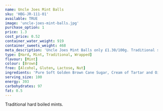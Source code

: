 ```yaml
---
name: Uncle Joes Mint Balls
sku: 'HBG-JR-111-01'
available: TRUE
image: 'uncle-joes-mint-balls.jpg'
purchase_option: 1
price: 1.3
cost_price: 0.52
container_water_weight: 919
container_sweets_weight: 468
meta_description: 'Uncle Joes Mint Balls only £1.30/100g. Traditional sweets and more at Humbugs Confectionery Store. Specialists in satisfying your sweet tooth!'
type: [Hard, Mint, Traditional, Wrapped]
flavour: [Mint]
colour: [Brown]
free: [Alcohol, Gluten, Lactose, Nut]
ingredients: 'Pure Soft Golden Brown Cane Sugar, Cream of Tartar and Oil of Peppermint.'
serving_size: 100
energy: 393
carbohydrates: 97
fat: 0.5
---
```

Traditional hard boiled mints.